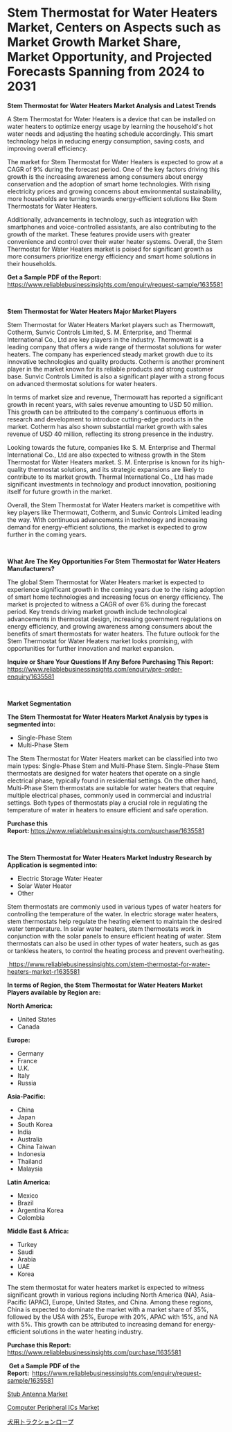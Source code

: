 <p><h1>Stem Thermostat for Water Heaters Market, Centers on Aspects such as Market Growth Market Share, Market Opportunity, and Projected Forecasts Spanning from 2024 to 2031</h1></p><p><strong>Stem Thermostat for Water Heaters Market Analysis and Latest Trends</strong></p>
<p><p>A Stem Thermostat for Water Heaters is a device that can be installed on water heaters to optimize energy usage by learning the household's hot water needs and adjusting the heating schedule accordingly. This smart technology helps in reducing energy consumption, saving costs, and improving overall efficiency.</p><p>The market for Stem Thermostat for Water Heaters is expected to grow at a CAGR of 9% during the forecast period. One of the key factors driving this growth is the increasing awareness among consumers about energy conservation and the adoption of smart home technologies. With rising electricity prices and growing concerns about environmental sustainability, more households are turning towards energy-efficient solutions like Stem Thermostats for Water Heaters.</p><p>Additionally, advancements in technology, such as integration with smartphones and voice-controlled assistants, are also contributing to the growth of the market. These features provide users with greater convenience and control over their water heater systems. Overall, the Stem Thermostat for Water Heaters market is poised for significant growth as more consumers prioritize energy efficiency and smart home solutions in their households.</p></p>
<p><strong>Get a Sample PDF of the Report:&nbsp;</strong> <a href="https://www.reliablebusinessinsights.com/enquiry/request-sample/1635581">https://www.reliablebusinessinsights.com/enquiry/request-sample/1635581</a></p>
<p>&nbsp;</p>
<p><strong>Stem Thermostat for Water Heaters Major Market Players</strong></p>
<p><p>Stem Thermostat for Water Heaters Market players such as Thermowatt, Cotherm, Sunvic Controls Limited, S. M. Enterprise, and Thermal International Co., Ltd are key players in the industry. Thermowatt is a leading company that offers a wide range of thermostat solutions for water heaters. The company has experienced steady market growth due to its innovative technologies and quality products. Cotherm is another prominent player in the market known for its reliable products and strong customer base. Sunvic Controls Limited is also a significant player with a strong focus on advanced thermostat solutions for water heaters.</p><p>In terms of market size and revenue, Thermowatt has reported a significant growth in recent years, with sales revenue amounting to USD 50 million. This growth can be attributed to the company's continuous efforts in research and development to introduce cutting-edge products in the market. Cotherm has also shown substantial market growth with sales revenue of USD 40 million, reflecting its strong presence in the industry.</p><p>Looking towards the future, companies like S. M. Enterprise and Thermal International Co., Ltd are also expected to witness growth in the Stem Thermostat for Water Heaters market. S. M. Enterprise is known for its high-quality thermostat solutions, and its strategic expansions are likely to contribute to its market growth. Thermal International Co., Ltd has made significant investments in technology and product innovation, positioning itself for future growth in the market.</p><p>Overall, the Stem Thermostat for Water Heaters market is competitive with key players like Thermowatt, Cotherm, and Sunvic Controls Limited leading the way. With continuous advancements in technology and increasing demand for energy-efficient solutions, the market is expected to grow further in the coming years.</p></p>
<p>&nbsp;</p>
<p><strong>What Are The Key Opportunities For Stem Thermostat for Water Heaters Manufacturers?</strong></p>
<p><p>The global Stem Thermostat for Water Heaters market is expected to experience significant growth in the coming years due to the rising adoption of smart home technologies and increasing focus on energy efficiency. The market is projected to witness a CAGR of over 6% during the forecast period. Key trends driving market growth include technological advancements in thermostat design, increasing government regulations on energy efficiency, and growing awareness among consumers about the benefits of smart thermostats for water heaters. The future outlook for the Stem Thermostat for Water Heaters market looks promising, with opportunities for further innovation and market expansion.</p></p>
<p><strong>Inquire or Share Your Questions If Any Before Purchasing This Report:</strong> <a href="https://www.reliablebusinessinsights.com/enquiry/pre-order-enquiry/1635581">https://www.reliablebusinessinsights.com/enquiry/pre-order-enquiry/1635581</a></p>
<p>&nbsp;</p>
<p><strong>Market Segmentation</strong></p>
<p><strong>The Stem Thermostat for Water Heaters Market Analysis by types is segmented into:</strong></p>
<p><ul><li>Single-Phase Stem</li><li>Multi-Phase Stem</li></ul></p>
<p><p>The Stem Thermostat for Water Heaters market can be classified into two main types: Single-Phase Stem and Multi-Phase Stem. Single-Phase Stem thermostats are designed for water heaters that operate on a single electrical phase, typically found in residential settings. On the other hand, Multi-Phase Stem thermostats are suitable for water heaters that require multiple electrical phases, commonly used in commercial and industrial settings. Both types of thermostats play a crucial role in regulating the temperature of water in heaters to ensure efficient and safe operation.</p></p>
<p><strong>Purchase this Report:&nbsp;</strong><a href="https://www.reliablebusinessinsights.com/purchase/1635581">https://www.reliablebusinessinsights.com/purchase/1635581</a></p>
<p>&nbsp;</p>
<p><strong>The Stem Thermostat for Water Heaters Market Industry Research by Application is segmented into:</strong></p>
<p><ul><li>Electric Storage Water Heater</li><li>Solar Water Heater</li><li>Other</li></ul></p>
<p><p>Stem thermostats are commonly used in various types of water heaters for controlling the temperature of the water. In electric storage water heaters, stem thermostats help regulate the heating element to maintain the desired water temperature. In solar water heaters, stem thermostats work in conjunction with the solar panels to ensure efficient heating of water. Stem thermostats can also be used in other types of water heaters, such as gas or tankless heaters, to control the heating process and prevent overheating.</p></p>
<p><a href="https://www.reliablebusinessinsights.com/stem-thermostat-for-water-heaters-market-r1635581">&nbsp;https://www.reliablebusinessinsights.com/stem-thermostat-for-water-heaters-market-r1635581</a></p>
<p><strong>In terms of Region, the Stem Thermostat for Water Heaters Market Players available by Region are:</strong></p>
<p>
    <p> <strong> North America: </strong>
        <ul>
            <li>United States</li>
            <li>Canada</li>
        </ul>
        </p> 
    <p> <strong> Europe: </strong>
        <ul>
            <li>Germany</li>
            <li>France</li>
            <li>U.K.</li>
            <li>Italy</li>
            <li>Russia</li>
        </ul>
        </p> 
    <p> <strong> Asia-Pacific: </strong>
        <ul>
            <li>China</li>
            <li>Japan</li>
            <li>South Korea</li>
            <li>India</li>
            <li>Australia</li>
            <li>China Taiwan</li>
            <li>Indonesia</li>
            <li>Thailand</li>
            <li>Malaysia</li>
        </ul>
        </p> 
    <p> <strong> Latin America: </strong>
        <ul>
            <li>Mexico</li>
            <li>Brazil</li>
            <li>Argentina Korea</li>
            <li>Colombia</li>
        </ul>
        </p> 
    <p> <strong> Middle East & Africa: </strong>
        <ul>
            <li>Turkey</li>
            <li>Saudi</li>
            <li>Arabia</li>
            <li>UAE</li>
            <li>Korea</li>
        </ul>
    </p>
    </p>
<p><p>The stem thermostat for water heaters market is expected to witness significant growth in various regions including North America (NA), Asia-Pacific (APAC), Europe, United States, and China. Among these regions, China is expected to dominate the market with a market share of 35%, followed by the USA with 25%, Europe with 20%, APAC with 15%, and NA with 5%. This growth can be attributed to increasing demand for energy-efficient solutions in the water heating industry.</p></p>
<p><strong>Purchase this Report: </strong><a href="https://www.reliablebusinessinsights.com/purchase/1635581">https://www.reliablebusinessinsights.com/purchase/1635581</a></p>
<p>&nbsp;<strong>Get a Sample PDF of the Report:&nbsp;&nbsp;</strong><a href="https://www.reliablebusinessinsights.com/enquiry/request-sample/1635581">https://www.reliablebusinessinsights.com/enquiry/request-sample/1635581</a></p>
<p><strong></strong></p>
<p><p><a href="https://github.com/baileope6754/Market-Research-Report-List-1/blob/main/stub-antenna-market.md">Stub Antenna Market</a></p><p><a href="https://github.com/josephpullman6599/Market-Research-Report-List-1/blob/main/computer-peripheral-ics-market.md">Computer Peripheral ICs Market</a></p><p><a href="https://github.com/DanykaKilback/Market-Research-Report-List-2/blob/main/748011334470.md">犬用トラクションロープ</a></p></p>